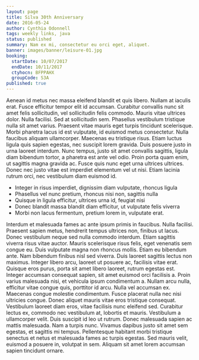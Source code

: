```yaml
---
layout: page
title: Silva 30th Anniversary
date: 2016-05-24
author: Cynthia Odonnell
tags: weekly links, java
status: published
summary: Nam ex mi, consectetur eu orci eget, aliquet.
banner: images/banner/leisure-01.jpg
booking:
  startDate: 10/07/2017
  endDate: 10/11/2017
  ctyhocn: BFPPAHX
  groupCode: S3A
published: true
---
```

Aenean id metus nec massa eleifend blandit et quis libero. Nullam at iaculis erat. Fusce efficitur tempor elit id accumsan. Curabitur convallis nunc sit amet felis sollicitudin, vel sollicitudin felis commodo. Mauris vitae ultrices dolor. Nulla facilisi. Sed at sollicitudin sem. Phasellus vestibulum tristique nulla sit amet varius. Praesent vitae mauris eget turpis tincidunt scelerisque. Morbi pharetra lacus id est vulputate, id euismod metus consectetur. Nulla faucibus aliquam ullamcorper.
Maecenas eu tristique risus. Etiam luctus ligula quis sapien egestas, nec suscipit lorem gravida. Duis posuere justo in urna laoreet interdum. Nunc tempus, justo sit amet convallis sagittis, ligula diam bibendum tortor, a pharetra est ante vel odio. Proin porta quam enim, ut sagittis magna gravida ac. Fusce quis nunc eget urna ultrices ultrices. Donec nec justo vitae est imperdiet elementum vel ut nisi. Etiam lacinia rutrum orci, nec vestibulum diam euismod id.

* Integer in risus imperdiet, dignissim diam vulputate, rhoncus ligula
* Phasellus vel nunc pretium, rhoncus nisi non, sagittis nulla
* Quisque in ligula efficitur, ultrices urna id, feugiat nisi
* Donec blandit massa blandit diam efficitur, ut vulputate felis viverra
* Morbi non lacus fermentum, pretium lorem in, vulputate erat.

Interdum et malesuada fames ac ante ipsum primis in faucibus. Nulla facilisi. Praesent sapien metus, hendrerit tempus ultrices non, finibus ut lacus. Donec vestibulum neque sed nulla commodo interdum. Etiam sagittis viverra risus vitae auctor. Mauris scelerisque risus felis, eget venenatis sem congue eu. Duis vulputate magna non rhoncus mollis. Etiam eu bibendum ante. Nam bibendum finibus nisl sed viverra. Duis laoreet sagittis lectus non maximus. Integer libero arcu, laoreet ut posuere ac, facilisis vitae erat. Quisque eros purus, porta sit amet libero laoreet, rutrum egestas est. Integer accumsan consequat sapien, sit amet euismod orci facilisis a. Proin varius malesuada nisi, et vehicula ipsum condimentum a. Nullam arcu nulla, efficitur vitae congue quis, porttitor id arcu. Nulla vel accumsan ex.
Maecenas congue molestie condimentum. Fusce placerat nulla nec nisi ultricies congue. Donec aliquet mauris vitae eros tristique consequat. Vestibulum laoreet diam eros, vitae facilisis nunc eleifend sed. Curabitur lectus ex, commodo nec vestibulum at, lobortis et mauris. Vestibulum a ullamcorper velit. Duis suscipit id leo ut rutrum. Donec malesuada sapien ac mattis malesuada. Nam a turpis nunc. Vivamus dapibus justo sit amet sem egestas, et sagittis mi tempus. Pellentesque habitant morbi tristique senectus et netus et malesuada fames ac turpis egestas. Sed mauris velit, euismod a posuere in, volutpat in sem. Aliquam sit amet lorem accumsan sapien tincidunt ornare.
